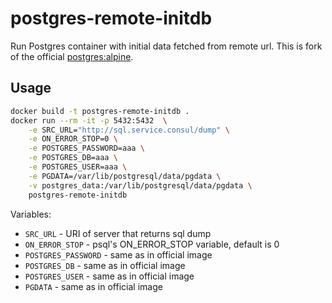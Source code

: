 # postgres-remote-initdb

Run Postgres container with initial data fetched from remote url. 
This is fork of the official [postgres:alpine](https://hub.docker.com/_/postgres).

## Usage

```bash
docker build -t postgres-remote-initdb .
docker run --rm -it -p 5432:5432  \
    -e SRC_URL="http://sql.service.consul/dump" \
    -e ON_ERROR_STOP=0 \
    -e POSTGRES_PASSWORD=aaa \
    -e POSTGRES_DB=aaa \
    -e POSTGRES_USER=aaa \
    -e PGDATA=/var/lib/postgresql/data/pgdata \
    -v postgres_data:/var/lib/postgresql/data/pgdata \
    postgres-remote-initdb
```

Variables:

- `SRC_URL` - URI of server that returns sql dump
- `ON_ERROR_STOP` - psql's ON_ERROR_STOP variable, default is 0
- `POSTGRES_PASSWORD` - same as in official image
- `POSTGRES_DB` - same as in official image
- `POSTGRES_USER` - same as in official image
- `PGDATA` - same as in official image

